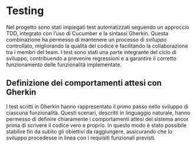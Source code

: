 # Testing

Nel progetto sono stati impiegati test automatizzati seguendo un approccio TDD, integrato con l’uso di Cucumber e la sintassi Gherkin. Questa combinazione ha permesso di mantenere un processo di sviluppo controllato, migliorando la qualità del codice e facilitando la collaborazione tra i membri del team. I test sono stati una parte integrante del ciclo di sviluppo, contribuendo a prevenire regressioni e a garantire il corretto funzionamento delle funzionalità implementate.

## Definizione dei comportamenti attesi con Gherkin
I test scritti in Gherkin hanno rappresentato il primo passo nello sviluppo di ciascuna funzionalità. Questi scenari, descritti in linguaggio naturale, hanno permesso di definire chiaramente i comportamenti attesi del sistema ancor prima di scrivere il codice vero e proprio. In questo modo è stato possibile stabilire fin da subito gli obiettivi da raggiungere, assicurando che lo sviluppo procedesse in linea con i requisiti funzionali previsti.